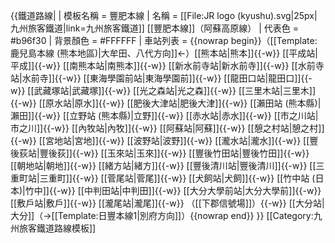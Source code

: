 {{鐵道路線|
| 模板名稱 = 豐肥本線
| 名稱 = [[File:JR logo (kyushu).svg|25px|九州旅客鐵道|link=九州旅客鐵道]] [[豐肥本線]]（阿蘇高原線）
| 代表色 = #b96f30
| 背景顏色 = #FFFFFF 
| 車站列表 = {{nowrap begin}}（[[Template:鹿兒島本線 (熊本地區)|大牟田、八代方向]]←）[[熊本站|熊本]]{{-w}} [[平成站|平成]]{{-w}} [[南熊本站|南熊本]]{{-w}} [[新水前寺站|新水前寺]]{{-w}} [[水前寺站|水前寺]]{{-w}} [[東海學園前站|東海學園前]]{{-w}} [[龍田口站|龍田口]]{{-w}} [[武藏塚站|武藏塚]]{{-w}} [[光之森站|光之森]]{{-w}} [[三里木站|三里木]]{{-w}} [[原水站|原水]]{{-w}} [[肥後大津站|肥後大津]]{{-w}} [[瀨田站 (熊本縣)|瀨田]]{{-w}} [[立野站 (熊本縣)|立野]]{{-w}} [[赤水站|赤水]]{{-w}} [[市之川站|市之川]]{{-w}} [[內牧站|內牧]]{{-w}} [[阿蘇站|阿蘇]]{{-w}} [[憩之村站|憩之村]]{{-w}} [[宮地站|宮地]]{{-w}} [[波野站|波野]]{{-w}} [[瀧水站|瀧水]]{{-w}} [[豐後荻站|豐後荻]]{{-w}} [[玉來站|玉來]]{{-w}} [[豐後竹田站|豐後竹田]]{{-w}} [[朝地站|朝地]]{{-w}} [[緒方站|緒方]]{{-w}} [[豐後清川站|豐後清川]]{{-w}} [[三重町站|三重町]]{{-w}} [[菅尾站|菅尾]]{{-w}} [[犬飼站|犬飼]]{{-w}} [[竹中站 (日本)|竹中]]{{-w}} [[中判田站|中判田]]{{-w}} [[大分大學前站|大分大學前]]{{-w}} [[敷戶站|敷戶]]{{-w}} [[瀧尾站|瀧尾]]{{-w}} （[[下郡信號場]]）{{-w}} [[大分站|大分]]（→[[Template:日豐本線1|別府方向]]）{{nowrap end}}
}}<noinclude>
[[Category:九州旅客鐵道路線模板]]
</noinclude>